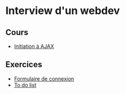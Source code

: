 # Interview d'un webdev

## Cours
- [Initiation à AJAX](https://docs.google.com/presentation/d/16lnRKxksp3qvH50cKe2eJvtyiMwp6w1rsX-ty9izgM0/edit?usp=sharing)

## Exercices
- [Formulaire de connexion](login.md)
- [To do list](todolist.md)
